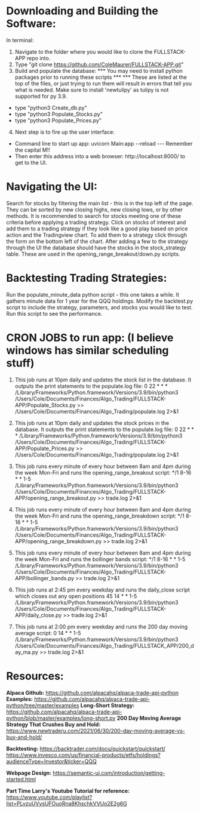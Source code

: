 # Downloading and Building the Software:
In terminal:
1. Navigate to the folder where you would like to clone the FULLSTACK-APP repo into.
2. Type "git clone https://github.com/ColeMaurer/FULLSTACK-APP.git"
3. Build and populate the database:
*** You may need to install python packages prior to running these scripts ***
*** These are listed at the top of the files, or just trying to run them will result in errors that tell you what is 
   needed. Make sure to install 'newtulipy' as tulipy is not supported for py 3.9.
  - type "python3 Create_db.py"
  - type "python3 Populate_Stocks.py"
  - type "python3 Populate_Prices.py"
4. Next step is to fire up the user interface:
  - Command line to start up app: uvicorn Main:app --reload  --- Remember the capital M!!
  - Then enter this address into a web browser: http://localhost:8000/ to get to the UI.

# Navigating the UI:
  Search for stocks by filtering the main list - this is in the top left of the page. They can be sorted
by new closing highs, new closing lows, or by other methods. It is recommended to search for stocks meeting
one of these criteria before applying a trading strategy.
  Click on stocks of interest and add them to a trading strategy if they look like a good play
based on price action and the Tradingview chart. To add them to a strategy click through the form on the
bottom left of the chart.
After adding a few to the strategy through the UI the database should have the stocks in the stock_strategy table. 
These are used in the opening_range_breakout/down.py scripts.

# Backtesting Trading Strategies:
Run the populate_minute_data python script - this one takes a while. It gathers minute data for 1 year for the QQQ holdings. 
Modify the backtest.py script to include the strategy, parameters, and stocks you would like to test. 
Run this script to see the performance. 

# CRON JOBS to run app: (I believe windows has similar scheduling stuff)
1. This job runs at 10pm daily and updates the stock list in the database. It outputs the print statements to the populate.log file:
0 22 * * * /Library/Frameworks/Python.framework/Versions/3.9/bin/python3 /Users/Cole/Documents/Finances/Algo_Trading/FULLSTACK-APP/Populate_Stocks.py >> /Users/Cole/Documents/Finances/Algo_Trading/populate.log 2>&1

2. This job runs at 10pm daily and updates the stock prices in the database. It outputs the print statements to the populate.log file:
0 22 * * * /Library/Frameworks/Python.framework/Versions/3.9/bin/python3 /Users/Cole/Documents/Finances/Algo_Trading/FULLSTACK-APP/Populate_Prices.py >> /Users/Cole/Documents/Finances/Algo_Trading/populate.log 2>&1

3. This job runs every minute of every hour between 8am and 4pm during the week Mon-Fri and runs the opening_range_breakout script:
*/1 8-16 * * 1-5 /Library/Frameworks/Python.framework/Versions/3.9/bin/python3 /Users/Cole/Documents/Finances/Algo_Trading/FULLSTACK-APP/opening_range_breakout.py >> trade.log 2>&1

4. This job runs every minute of every hour between 8am and 4pm during the week Mon-Fri and runs the opening_range_breakdown script:
*/1 8-16 * * 1-5 /Library/Frameworks/Python.framework/Versions/3.9/bin/python3 /Users/Cole/Documents/Finances/Algo_Trading/FULLSTACK-APP/opening_range_breakdown.py >> trade.log 2>&1

5. This job runs every minute of every hour between 8am and 4pm during the week Mon-Fri and runs the bollinger bands script:
*/1 8-16 * * 1-5 /Library/Frameworks/Python.framework/Versions/3.9/bin/python3 /Users/Cole/Documents/Finances/Algo_Trading/FULLSTACK-APP/bollinger_bands.py >> trade.log 2>&1
   
6. This job runs at 2:45 pm every weekday and runs the daily_close script which closes out any open positions
45 14 * * 1-5 /Library/Frameworks/Python.framework/Versions/3.9/bin/python3 /Users/Cole/Documents/Finances/Algo_Trading/FULLSTACK-APP/daily_close.py >> trade.log 2>&1

7. This job runs at 2:00 pm every weekday and runs the 200 day moving average script:
0 14 * * 1-5 /Library/Frameworks/Python.framework/Versions/3.9/bin/python3 /Users/Cole/Documents/Finances/Algo_Trading/FULLSTACK_APP/200_day_ma.py >> trade.log 2>&1


# Resources:
**Alpaca Github:**
https://github.com/alpacahq/alpaca-trade-api-python
**Examples:**
https://github.com/alpacahq/alpaca-trade-api-python/tree/master/examples
**Long-Short Strategy:**
https://github.com/alpacahq/alpaca-trade-api-python/blob/master/examples/long-short.py
**200 Day Moving Average Strategy That Crushes Buy and Hold:**
https://www.newtraderu.com/2021/06/30/200-day-moving-average-vs-buy-and-hold/

**Backtesting:**
https://backtrader.com/docu/quickstart/quickstart/
https://www.invesco.com/us/financial-products/etfs/holdings?audienceType=Investor&ticker=QQQ

**Webpage Design:**
https://semantic-ui.com/introduction/getting-started.html

**Part Time Larry's Youtube Tutorial for reference:**
https://www.youtube.com/playlist?list=PLvzuUVysUFOuoRna8KhschkVVUo2E2g6G
